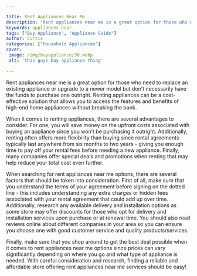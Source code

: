 ```yaml
---

title: Rent Appliances Near Me
description: "Rent appliances near me is a great option for those who need to replace an existing appliance or upgrade to a newer model but don’...check it out to learn"
keywords: appliances near
tags: ["Buy Appliance", "Appliance Guide"]
author: Curtis
categories: ["Household Appliances"]
cover: 
 image: /img/buyappliance/30.webp
 alt: 'this guys buy appliance thing'

---
```


Rent appliances near me is a great option for those who need to replace an existing appliance or upgrade to a newer model but don’t necessarily have the funds to purchase one outright. Renting appliances can be a cost-effective solution that allows you to access the features and benefits of high-end home appliances without breaking the bank. 

When it comes to renting appliances, there are several advantages to consider. For one, you will save money on the upfront costs associated with buying an appliance since you won’t be purchasing it outright. Additionally, renting often offers more flexibility than buying since rental agreements typically last anywhere from six months to two years - giving you enough time to pay off your rental fees before needing a new appliance. Finally, many companies offer special deals and promotions when renting that may help reduce your total cost even further. 

When searching for rent appliances near me options, there are several factors that should be taken into consideration. First of all, make sure that you understand the terms of your agreement before signing on the dotted line - this includes understanding any extra charges or hidden fees associated with your rental agreement that could add up over time. Additionally, research any available delivery and installation options as some store may offer discounts for those who opt for delivery and installation services upon purchase or at renewal time. You should also read reviews online about different companies in your area so you can ensure you choose one with good customer service and quality products/services. 

Finally, make sure that you shop around to get the best deal possible when it comes to rent appliances near me options since prices can vary significantly depending on where you go and what type of appliance is needed. With careful consideration and research, finding a reliable and affordable store offering rent appliances near me services should be easy!
